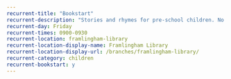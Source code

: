 ```yaml
---
recurrent-title: "Bookstart"
recurrent-description: "Stories and rhymes for pre-school children. No session 5 October."
recurrent-day: Friday
recurrent-times: 0900-0930
recurrent-location: framlingham-library
recurrent-location-display-name: Framlingham Library
recurrent-location-display-url: /branches/framlingham-library/
recurrent-category: children
recurrent-bookstart: y
---
```

